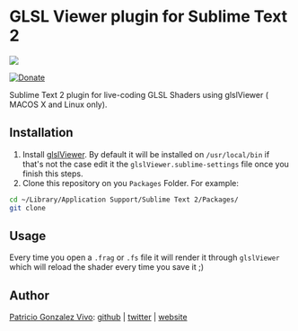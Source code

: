 # GLSL Viewer plugin for Sublime Text 2

![](http://patriciogonzalezvivo.com/images/glslViewer.gif)

[![Donate](https://www.paypalobjects.com/en_US/i/btn/btn_donate_SM.gif)](https://www.paypal.com/cgi-bin/webscr?cmd=_s-xclick&hosted_button_id=4BQMKQJDQ9XH6)

Sublime Text 2 plugin for live-coding GLSL Shaders using glslViewer ( MACOS X and Linux only).

## Installation
1. Install [glslViewer](https://github.com/patriciogonzalezvivo/glslViewer). By default it will be installed on ```/usr/local/bin``` if that's not the case edit it the ```glslViewer.sublime-settings``` file once you finish this steps.
2. Clone this repository on you ```Packages``` Folder. For example:

```bash
cd ~/Library/Application Support/Sublime Text 2/Packages/
git clone 
```

## Usage

Every time you open a ```.frag``` or ```.fs``` file it will render it through ```glslViewer``` which will reload the shader every time you save it ;)

## Author

[Patricio Gonzalez Vivo](http://https://twitter.com/patriciogv): [github](https://github.com/patriciogonzalezvivo) | [twitter](http://https://twitter.com/patriciogv) | [website](http://patricio.io)
